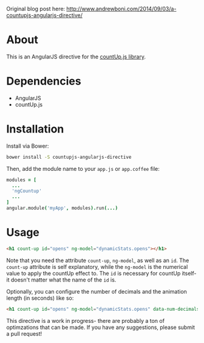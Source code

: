 Original blog post here: http://www.andrewboni.com/2014/09/03/a-countupjs-angularjs-directive/

# About
This is an AngularJS directive for the [countUp.js library](http://inorganik.github.io/countUp.js/).

# Dependencies
- AngularJS
- countUp.js  

# Installation
Install via Bower:
```bash
bower install -S countupjs-angularjs-directive
```
Then, add the module name to your `app.js` or `app.coffee` file:
```coffeescript
modules = [
  ...
  'ngCountup'
  ...
]
angular.module('myApp', modules).run(...)
```


# Usage
```html
<h1 count-up id="opens" ng-model="dynamicStats.opens"></h1>
```

Note that you need the attribute `count-up`, `ng-model`, as well as an `id`. The `count-up` attribute is self explanatory, while the `ng-model` is the numerical value to apply the countUp effect to. The `id` is necessary for countUp itself- it doesn't matter what the name of the `id` is.

Optionally, you can configure the number of decimals and the animation length (in seconds) like so:

```html
<h1 count-up id="opens" ng-model="dynamicStats.opens" data-num-decimals="2" data-animation-length="10"></h1>
```

This directive is a work in progress- there are probably a ton of optimzations that can be made. If you have any suggestions, please submit a pull request!

